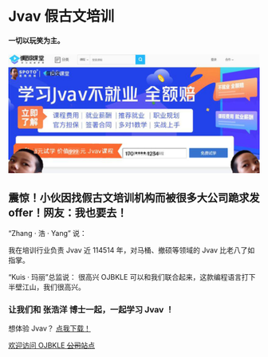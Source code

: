 # Jvav 假古文培训
#### 一切以玩笑为主。

![](https://github.com/Jvav-Official/jvav-official.github.io/raw/master/Snipaste_2020-04-30_11-21-31.png)

## 震惊！小伙因找假古文培训机构而被很多大公司跪求发offer！网友：我也要去！

“Zhang · 浩 · Yang” 说：

我在培训行业负责 Jvav 近 114514 年，对马桶、撤硕等领域的 Jvav 比老八了如指掌。

“Kuis · 玛丽”总监说：
很高兴 OJBKLE 可以和我们联合起来，这款编程语言打下半壁江山，我们很高兴。

### 让我们和 张浩洋 博士一起，一起学习 Jvav ！

想体验 Jvav？ [点我下载！](https://jvav.top/)

[欢迎访问 OJBKLE ~~公司~~站点](https://www.ojbkle.xyz/)
